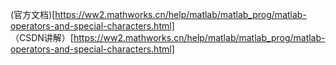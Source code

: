 (官方文档)[https://ww2.mathworks.cn/help/matlab/matlab_prog/matlab-operators-and-special-characters.html]       
（CSDN讲解）[https://ww2.mathworks.cn/help/matlab/matlab_prog/matlab-operators-and-special-characters.html]   
